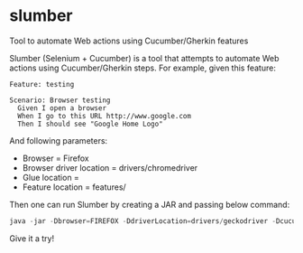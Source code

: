 # slumber
Tool to automate Web actions using Cucumber/Gherkin features

Slumber (Selenium + Cucumber) is a tool that attempts to automate Web actions using Cucumber/Gherkin steps. For example, given this feature:

```gherkin
Feature: testing

Scenario: Browser testing
  Given I open a browser
  When I go to this URL http://www.google.com
  Then I should see "Google Home Logo"
```
And following parameters:
- Browser = Firefox
- Browser driver location = drivers/chromedriver
- Glue location = <leave blank by default>
- Feature location = features/

Then one can run Slumber by creating a JAR and passing below command:
```java
java -jar -Dbrowser=FIREFOX -DdriverLocation=drivers/geckodriver -DcucumberGlueLocation= -DcucumberFeatureLocation=features slumber-1.0.jar
```
Give it a try!
